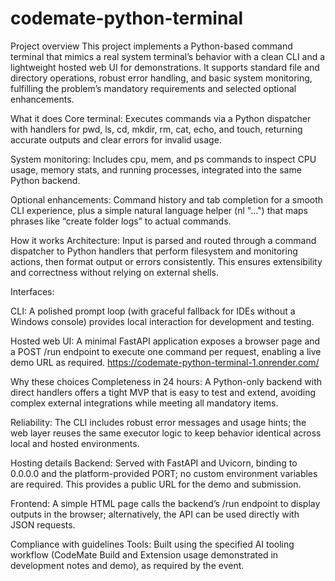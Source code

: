 # codemate-python-terminal
Project overview
This project implements a Python-based command terminal that mimics a real system terminal’s behavior with a clean CLI and a lightweight hosted web UI for demonstrations. It supports standard file and directory operations, robust error handling, and basic system monitoring, fulfilling the problem’s mandatory requirements and selected optional enhancements.

What it does
Core terminal: Executes commands via a Python dispatcher with handlers for pwd, ls, cd, mkdir, rm, cat, echo, and touch, returning accurate outputs and clear errors for invalid usage.

System monitoring: Includes cpu, mem, and ps commands to inspect CPU usage, memory stats, and running processes, integrated into the same Python backend.

Optional enhancements: Command history and tab completion for a smooth CLI experience, plus a simple natural language helper (nl "…") that maps phrases like “create folder logs” to actual commands.

How it works
Architecture: Input is parsed and routed through a command dispatcher to Python handlers that perform filesystem and monitoring actions, then format output or errors consistently. This ensures extensibility and correctness without relying on external shells.

Interfaces:

CLI: A polished prompt loop (with graceful fallback for IDEs without a Windows console) provides local interaction for development and testing.

Hosted web UI: A minimal FastAPI application exposes a browser page and a POST /run endpoint to execute one command per request, enabling a live demo URL as required. https://codemate-python-terminal-1.onrender.com/

Why these choices
Completeness in 24 hours: A Python-only backend with direct handlers offers a tight MVP that is easy to test and extend, avoiding complex external integrations while meeting all mandatory items.

Reliability: The CLI includes robust error messages and usage hints; the web layer reuses the same executor logic to keep behavior identical across local and hosted environments.

Hosting details
Backend: Served with FastAPI and Uvicorn, binding to 0.0.0.0 and the platform-provided PORT; no custom environment variables are required. This provides a public URL for the demo and submission.

Frontend: A simple HTML page calls the backend’s /run endpoint to display outputs in the browser; alternatively, the API can be used directly with JSON requests.

Compliance with guidelines
Tools: Built using the specified AI tooling workflow (CodeMate Build and Extension usage demonstrated in development notes and demo), as required by the event.

